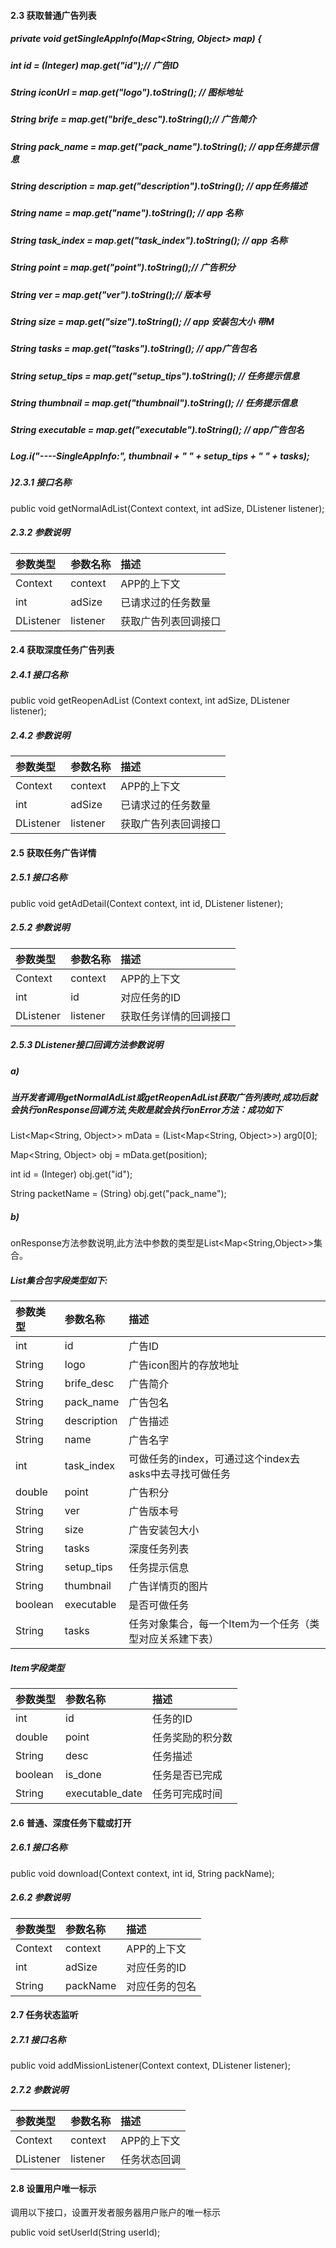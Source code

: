 #### 2.3 获取普通广告列表

##### private void getSingleAppInfo\(Map&lt;String, Object&gt; map\) {

##### 		int id = \(Integer\) map.get\("id"\);// 广告ID

##### 		String iconUrl = map.get\("logo"\).toString\(\); // 图标地址

##### 		String brife = map.get\("brife\_desc"\).toString\(\);// 广告简介

##### 		String pack\_name = map.get\("pack\_name"\).toString\(\); // app任务提示信息

##### 		String description = map.get\("description"\).toString\(\); // app任务描述

##### 

##### 		String name = map.get\("name"\).toString\(\); // app 名称

##### 		String task\_index = map.get\("task\_index"\).toString\(\); // app 名称

##### 		String point = map.get\("point"\).toString\(\);// 广告积分

##### 		String ver = map.get\("ver"\).toString\(\);// 版本号

##### 		String size = map.get\("size"\).toString\(\); // app 安装包大小 带M

##### 

##### 		String tasks = map.get\("tasks"\).toString\(\); // app广告包名

##### 		String setup\_tips = map.get\("setup\_tips"\).toString\(\); // 任务提示信息

##### 		String thumbnail = map.get\("thumbnail"\).toString\(\); // 任务提示信息

##### 		String executable = map.get\("executable"\).toString\(\); // app广告包名

##### 		Log.i\("----SingleAppInfo:", thumbnail + " " + setup\_tips  + " " + tasks\);

##### 	}2.3.1 接口名称

public void getNormalAdList\(Context context, int adSize, DListener listener\);

##### 2.3.2 参数说明

| 参数类型 | 参数名称 | 描述 |
| :--- | :--- | :--- |
| Context | context | APP的上下文 |
| int | adSize | 已请求过的任务数量 |
| DListener | listener | 获取广告列表回调接口 |

#### 2.4 获取深度任务广告列表

##### 2.4.1 接口名称

public void getReopenAdList \(Context context, int adSize, DListener listener\);

##### 2.4.2 参数说明

| 参数类型 | 参数名称 | 描述 |
| :--- | :--- | :--- |
| Context | context | APP的上下文 |
| int | adSize | 已请求过的任务数量 |
| DListener | listener | 获取广告列表回调接口 |

#### 2.5 获取任务广告详情

##### 2.5.1 接口名称

public void getAdDetail\(Context context, int id, DListener listener\);

##### 2.5.2 参数说明

| 参数类型 | 参数名称 | 描述 |
| :--- | :--- | :--- |
| Context | context | APP的上下文 |
| int | id | 对应任务的ID |
| DListener | listener | 获取任务详情的回调接口 |

##### 2.5.3 DListener接口回调方法参数说明

##### a\)

##### 当开发者调用getNormalAdList或getReopenAdList获取广告列表时,成功后就会执行onResponse回调方法,失败是就会执行onError方法：成功如下

List&lt;Map&lt;String, Object&gt;&gt; mData = \(List&lt;Map&lt;String, Object&gt;&gt;\) arg0\[0\];

Map&lt;String, Object&gt; obj = mData.get\(position\);

int id = \(Integer\) obj.get\("id"\);

String packetName = \(String\) obj.get\("pack\_name"\);

##### b\)

onResponse方法参数说明,此方法中参数的类型是List&lt;Map&lt;String,Object&gt;&gt;集合。

##### List集合包字段类型如下:

| 参数类型 | 参数名称 | 描述 |
| :--- | :--- | :--- |
| int | id | 广告ID |
| String | logo | 广告icon图片的存放地址 |
| String | brife\_desc | 广告简介 |
| String | pack\_name | 广告包名 |
| String | description | 广告描述 |
| String | name | 广告名字 |
| int | task\_index | 可做任务的index，可通过这个index去asks中去寻找可做任务 |
| double | point | 广告积分 |
| String | ver | 广告版本号 |
| String | size | 广告安装包大小 |
| String | tasks | 深度任务列表 |
| String | setup\_tips | 任务提示信息 |
| String | thumbnail | 广告详情页的图片 |
| boolean | executable | 是否可做任务 |
| String | tasks | 任务对象集合，每一个Item为一个任务（类型对应关系建下表） |

##### Item字段类型

| 参数类型 | 参数名称 | 描述 |
| :--- | :--- | :--- |
| int | id | 任务的ID |
| double | point | 任务奖励的积分数 |
| String | desc | 任务描述 |
| boolean | is\_done | 任务是否已完成 |
| String | executable\_date | 任务可完成时间 |

#### 

#### 2.6 普通、深度任务下载或打开

##### 2.6.1 接口名称

public void download\(Context context, int id, String packName\);

##### 2.6.2 参数说明

| 参数类型 | 参数名称 | 描述 |
| :--- | :--- | :--- |
| Context | context | APP的上下文 |
| int | adSize | 对应任务的ID |
| String | packName | 对应任务的包名 |

#### 2.7 任务状态监听

##### 2.7.1 接口名称

public void addMissionListener\(Context context, DListener listener\);

##### 2.7.2 参数说明

| 参数类型 | 参数名称 | 描述 |
| :--- | :--- | :--- |
| Context | context | APP的上下文 |
| DListener | listener | 任务状态回调 |

#### 2.8 设置用户唯一标示

调用以下接口，设置开发者服务器用户账户的唯一标示

public void setUserId\(String userId\);

